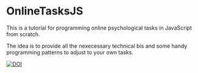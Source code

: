 # OnlineTasksJS
This is a tutorial for programming online psychological tasks in JavaScript from scratch.

The idea is to provide all the nexecessary technical bis and some handy programming patterns to adjust to your own tasks.

[![DOI](https://zenodo.org/badge/252790918.svg)](https://zenodo.org/badge/latestdoi/252790918)

